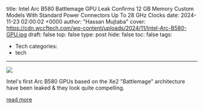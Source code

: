 title: Intel Arc B580 Battlemage GPU Leak Confirms 12 GB Memory Custom Models With Standard Power Connectors Up To 28 GHz Clocks
date: 2024-11-23 02:00:02 +0000
author: "Hassan Mujtaba"
cover: https://cdn.wccftech.com/wp-content/uploads/2024/11/Intel-Arc-B580-GPU.jpg
draft: false
top: false
type: post
hide: false
toc: false
tags:
  - Tech
categories:
  - tech
---

![](https://cdn.wccftech.com/wp-content/uploads/2024/11/Intel-Arc-B580-GPU.jpg)

Intel's first Arc B580 GPUs based on the Xe2 "Battlemage" architecture have been leaked & they look quite compelling.

[read more](https://wccftech.com/intel-arc-b580-battlemage-gpu-leak-confirms-12-gb-memory-standard-power-connectors-up-to-2-8-ghz/)
